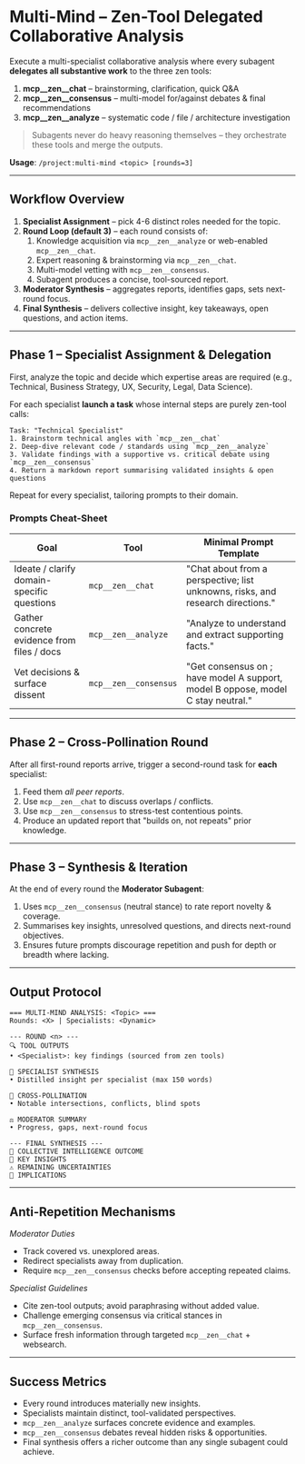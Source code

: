 # Multi-Mind – Zen-Tool Delegated Collaborative Analysis

Execute a multi-specialist collaborative analysis where every subagent **delegates all substantive work** to the three zen tools:

1. **mcp__zen__chat** – brainstorming, clarification, quick Q&A
2. **mcp__zen__consensus** – multi-model for/against debates & final recommendations
3. **mcp__zen__analyze** – systematic code / file / architecture investigation

> Subagents never do heavy reasoning themselves – they orchestrate these tools and merge the outputs.

**Usage**: `/project:multi-mind <topic> [rounds=3]`

---

## Workflow Overview

1. **Specialist Assignment** – pick 4-6 distinct roles needed for the topic.
2. **Round Loop (default 3)** – each round consists of:
   1. Knowledge acquisition via `mcp__zen__analyze` or web-enabled `mcp__zen__chat`.
   2. Expert reasoning & brainstorming via `mcp__zen__chat`.
   3. Multi-model vetting with `mcp__zen__consensus`.
   4. Subagent produces a concise, tool-sourced report.
3. **Moderator Synthesis** – aggregates reports, identifies gaps, sets next-round focus.
4. **Final Synthesis** – delivers collective insight, key takeaways, open questions, and action items.

---

## Phase 1 – Specialist Assignment & Delegation

First, analyze the topic and decide which expertise areas are required (e.g., Technical, Business Strategy, UX, Security, Legal, Data Science).

For each specialist **launch a task** whose internal steps are purely zen-tool calls:

```text
Task: "Technical Specialist"
1. Brainstorm technical angles with `mcp__zen__chat`
2. Deep-dive relevant code / standards using `mcp__zen__analyze`
3. Validate findings with a supportive vs. critical debate using `mcp__zen__consensus`
4. Return a markdown report summarising validated insights & open questions
```

Repeat for every specialist, tailoring prompts to their domain.

### Prompts Cheat-Sheet

| Goal | Tool | Minimal Prompt Template |
|------|------|-------------------------|
| Ideate / clarify domain-specific questions | `mcp__zen__chat` | "Chat about *<topic>* from a *<domain>* perspective; list unknowns, risks, and research directions." |
| Gather concrete evidence from files / docs | `mcp__zen__analyze` | "Analyze *<paths>* to understand *<focus>* and extract supporting facts." |
| Vet decisions & surface dissent | `mcp__zen__consensus` | "Get consensus on *<proposal>*; have model A support, model B oppose, model C stay neutral." |

---

## Phase 2 – Cross-Pollination Round

After all first-round reports arrive, trigger a second-round task for **each** specialist:

1. Feed them *all peer reports*.
2. Use `mcp__zen__chat` to discuss overlaps / conflicts.
3. Use `mcp__zen__consensus` to stress-test contentious points.
4. Produce an updated report that "builds on, not repeats" prior knowledge.

---

## Phase 3 – Synthesis & Iteration

At the end of every round the **Moderator Subagent**:

1. Uses `mcp__zen__consensus` (neutral stance) to rate report novelty & coverage.
2. Summarises key insights, unresolved questions, and directs next-round objectives.
3. Ensures future prompts discourage repetition and push for depth or breadth where lacking.

---

## Output Protocol

```text
=== MULTI-MIND ANALYSIS: <Topic> ===
Rounds: <X> | Specialists: <Dynamic>

--- ROUND <n> ---
🔍 TOOL OUTPUTS
• <Specialist>: key findings (sourced from zen tools)

🎯 SPECIALIST SYNTHESIS
• Distilled insight per specialist (max 150 words)

🔄 CROSS-POLLINATION
• Notable intersections, conflicts, blind spots

⚖️ MODERATOR SUMMARY
• Progress, gaps, next-round focus

--- FINAL SYNTHESIS ---
🧠 COLLECTIVE INTELLIGENCE OUTCOME
🎯 KEY INSIGHTS
⚠️ REMAINING UNCERTAINTIES
🔮 IMPLICATIONS
```

---

## Anti-Repetition Mechanisms

*Moderator Duties*
- Track covered vs. unexplored areas.
- Redirect specialists away from duplication.
- Require `mcp__zen__consensus` checks before accepting repeated claims.

*Specialist Guidelines*
- Cite zen-tool outputs; avoid paraphrasing without added value.
- Challenge emerging consensus via critical stances in `mcp__zen__consensus`.
- Surface fresh information through targeted `mcp__zen__chat` + websearch.

---

## Success Metrics

- Every round introduces materially new insights.
- Specialists maintain distinct, tool-validated perspectives.
- `mcp__zen__analyze` surfaces concrete evidence and examples.
- `mcp__zen__consensus` debates reveal hidden risks & opportunities.
- Final synthesis offers a richer outcome than any single subagent could achieve.
